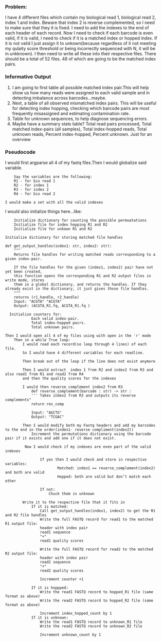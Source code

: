 ### Problem: 
I have 4 different files which contain my biological read 1, biological read 2, index 1 and index. Beware that index 2 is reverse complemented, so I need to make sure that they it is fixed. I need to add the indexes to the end of each header of each record. Now I need to check if each barcode is even valid, if it is valid, I need to check if it is a matched index or hopped index. If it is not valid I just assign it to unkown(because regardless of it not meeting my qulaity score threshold or being incorrectly sequenced with N, it will be in unkknown). I then need to write all these into their respective files. There should be a total of 52 files. 48 of which are going to be the matched index pairs.

### Informative Output
1. I am going to first table all possible matched index pair.This will help show us how many reads were assigned to each valid sample and in detecting imbalance across barcodes...maybe.
2. Next, a table of all observed mismatched index pairs. This will be useful for detecting index hopping, checking which barcode pairs are most frequently misassigned and estimating contamination rate.
3.  Table for unknown sequences, to help diagnose sequencing errors.
4. Maybe have a summary stats table? Total read pairs processed, Total matched index-pairs (all samples), Total index-hopped reads, Total unknown reads, Percent index-hopped, Percent unknown. Just for an overview

### Pseudocode
I would first argparse all 4 of my fastq files.Then I would globalize said variable.
```
    Say the variables are the following:
    R1 - for bio read 1
    R2 - for index 1 
    R3 - for index 2
    R4 - for bio read 2
```
```
I would make a set with all the valid indexes
```

I would also initialize things here...like:
```
    Initialize dictionary for counting the possible permuatations
    Initialize file for index hopping R1 and R2
    Initialize file for unkown R1 and R2
```
```
Initialize dictionary for storing matched file handles

def get_output_handles(index1: str, index2: str):
    """
    Returns file handles for writing matched reads corresponding to a given index-pair.
    
    If the file handles for the given (index1, index2) pair have not yet been created,
    this function opens the corresponding R1 and R2 output files in write mode, stores
    them in a global dictionary, and returns the handles. If they already exist in the dictionary, it just gives those file handles.
    """
    returns (r1_handle, r2_handle)
    Input: "ACGTA" "ACGTA"
    Output: (ACGTA_R1.fq, ACGTA_R1.fq )
```
```
  Initialize counters for:
            Each valid index-pair.
            Total index-hopped pairs.
            Total unknown pairs.

```
```
Then I would open all 4 of my files using with open in the 'r' mode
    Then in a while True loop:
        I would read each record(so loop through 4 lines) of each file.
        So I would have 4 different variables for each readline.

        Then break out of the loop if the line does not exist anymore

        Then I would extract  index 1 from R2 and index2 from R3 and also read1 from R1 and read2 from R4
        and then the quality scores for the indexes

        I would then reverse complement index2 from R3
            def reverse_complement(barcode : str) -> str :
            ''' Takes index2 from R3 and outputs its reverse complements"
            return rev_comp

            Input: "AGCTG"
            Output: "TCGAC"

        Then I would modify both my Fastq headers and add my barcodes to the end in the order(index1- reverse compliment(index2)) 
            Increment the permutations dictionary using the barcode pair if it exists and add one if it does not exist.
            
         Now I would check if my indexes are even part of the valid indexes
           
                If yes then I would check and store in respective variables:
                        Matched: index1 == reverse_complement(index2) and both are valid
                        Hopped: both are valid but don’t match each other

                If not:
                    Chuck them in unknown
        
        Write it to the respective file that it fits in 
            If it is matched:
                Call get_output_handles(index1, index2) to get the R1 and R2 file handles
                Write the full FASTQ record for read1 to the matched R1 output file:
                header with index pair
                read1 sequence
                "+"
                read1 quality scores

                Write the full FASTQ record for read2 to the matched R2 output file:
                header with index pair
                read2 sequence
                "+"
                read2 quality scores

                Increment counter +1 

            If it is hoppped:
                Write the read1 FASTQ record to hopped_R1 file (same format as above)
                Write the read2 FASTQ record to hopped_R2 file (same format as above)

                Increment index_hopped_count by 1
            If it is unknown:
                Write the read1 FASTQ record to unknown_R1 file
                Write the read2 FASTQ record to unknown_R2 file

                Increment unknown_count by 1

```